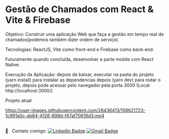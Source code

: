 # Gestão de Chamados com React & Vite & Firebase

Objetivo: Construir uma aplicação Web que faça a gestão em tempo real de chamados(podemos também dizer ordem de serviço).

Tecnologias: ReactJS, Vite como front-end e Firebase como back-end.

Futuramente quando concluída, desenvolver a parte mobile com React Native.

Execução da Aplicação: depois de baixar, executar na pasta do projeto (yarn install) para instalar as dependencias depois (yarn dev) para rodar o projeto, 
depois pode acessar pelo navegador pela porta 3000 (Local: http://localhost:3000/)

Projeto atual

https://user-images.githubusercontent.com/26436413/158621723-1c991a0c-ab84-4126-898d-f47af70616d3.mp4

 <br/> :email: &nbsp; Contato comigo: [![Linkedin Badge](https://img.shields.io/badge/-Thiago-blue?style=flat-square&logo=Linkedin&logoColor=white&link=https://www.linkedin.com/in/thiagorodriguesdau/)](https://www.linkedin.com/in/thiagorodriguesdau/) 
[![Gmail Badge](https://img.shields.io/badge/-thiagorodriguesdau@gmail.com-c14438?style=flat-square&logo=Gmail&logoColor=white&link=mailto:thiagorodriguesdau@gmail.com)](mailto:thiagorodriguesdau@gmail.com)
